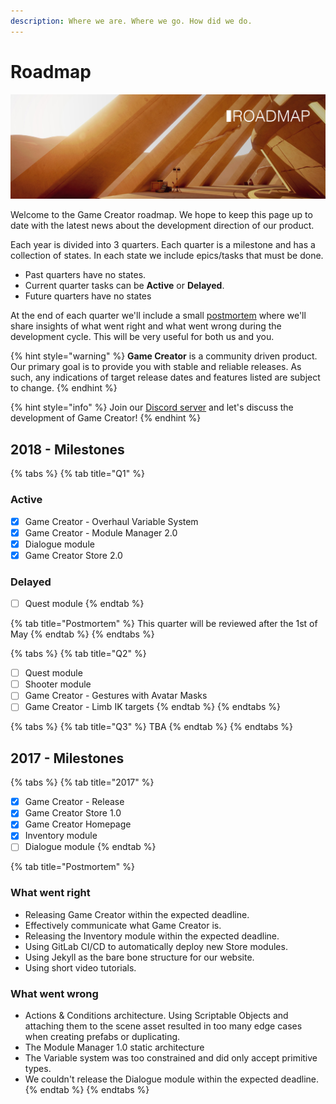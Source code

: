 ```yaml
---
description: Where we are. Where we go. How did we do.
---
```


# Roadmap

![](.gitbook/assets/roadmap.jpg)

Welcome to the Game Creator roadmap. We hope to keep this page up to date with the latest news about the development direction of our product.

Each year is divided into 3 quarters. Each quarter is a milestone and has a collection of states. In each state we include epics/tasks that must be done.

* Past quarters have no states.
* Current quarter tasks can be **Active** or **Delayed**.
* Future quarters have no states

At the end of each quarter we'll include a small [postmortem](https://en.wikipedia.org/wiki/Postmortem_documentation) where we'll share insights of what went right and what went wrong during the development cycle. This will be very useful for both us and you.

{% hint style="warning" %}
**Game Creator** is a community driven product. Our primary goal is to provide you with stable and reliable releases. As such, any indications of target release dates and features listed are subject to change.
{% endhint %}

{% hint style="info" %}
Join our [Discord server](https://discord.gg/ZCkqJf5) and let's discuss the development of Game Creator!
{% endhint %}

## 2018 - Milestones

{% tabs %}
{% tab title="Q1" %}
### Active

* [x] Game Creator - Overhaul Variable System
* [x] Game Creator - Module Manager 2.0
* [x] Dialogue module
* [x] Game Creator Store 2.0

### Delayed

* [ ] Quest module
{% endtab %}

{% tab title="Postmortem" %}
This quarter will be reviewed after the 1st of May
{% endtab %}
{% endtabs %}

{% tabs %}
{% tab title="Q2" %}
* [ ] Quest module
* [ ] Shooter module
* [ ] Game Creator - Gestures with Avatar Masks
* [ ] Game Creator - Limb IK targets
{% endtab %}
{% endtabs %}

{% tabs %}
{% tab title="Q3" %}
TBA
{% endtab %}
{% endtabs %}

## 2017 - Milestones

{% tabs %}
{% tab title="2017" %}
* [x] Game Creator - Release
* [x] Game Creator Store 1.0
* [x] Game Creator Homepage
* [x] Inventory module
* [ ] Dialogue module
{% endtab %}

{% tab title="Postmortem" %}
### What went right

* Releasing Game Creator within the expected deadline. 
* Effectively communicate what Game Creator is. 
* Releasing the Inventory module within the expected deadline.
* Using GitLab CI/CD to automatically deploy new Store modules.
* Using Jekyll as the bare bone structure for our website.
* Using short video tutorials.

### What went wrong

* Actions & Conditions architecture. Using Scriptable Objects and attaching them to the scene asset resulted in too many edge cases when creating prefabs or duplicating.
* The Module Manager 1.0 static architecture
* The Variable system was too constrained and did only accept primitive types.
* We couldn't release the Dialogue module within the expected deadline.
{% endtab %}
{% endtabs %}



